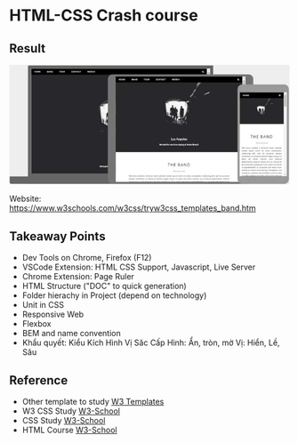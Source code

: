 # HTML-CSS Crash course

## Result 

![Result](/assets/img/Result.jpg)

Website: https://www.w3schools.com/w3css/tryw3css_templates_band.htm 

## Takeaway Points 

* Dev Tools on Chrome, Firefox (F12)
* VSCode Extension: HTML CSS Support, Javascript, Live Server
* Chrome Extension: Page Ruler
* HTML Structure ("DOC" to quick generation)
* Folder hierachy in Project (depend on technology)
* Unit in CSS
* Responsive Web
* Flexbox 
* BEM and name convention
* Khẩu quyết: Kiểu Kích Hình Vị Săc Cấp
	Hình: Ẩn, tròn, mờ
	Vị: Hiển, Lề, Sâu

## Reference 

* Other template to study [W3 Templates](https://www.w3schools.com/w3css/w3css_templates.asp)  
* W3 CSS Study [W3-School](https://www.w3schools.com/w3css/default.asp) 
* CSS Study [W3-School](https://www.w3schools.com/css/default.asp) 
* HTML Course [W3-School](https://www.w3schools.com/html/default.asp)